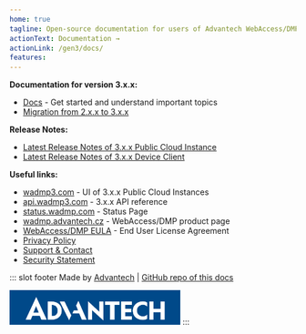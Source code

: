 ```yaml
---
home: true
tagline: Open-source documentation for users of Advantech WebAccess/DMP software
actionText: Documentation →
actionLink: /gen3/docs/
features:
---
```


**Documentation for version 3.x.x:**

- [Docs](/gen3/docs/) - Get started and understand important topics
- [Migration from 2.x.x to 3.x.x](/gen3/docs/migration/)

**Release Notes:**

- [Latest Release Notes of 3.x.x Public Cloud Instance](/gen3/release-notes/)
- [Latest Release Notes of 3.x.x Device Client](/gen3/client/)

**Useful links:**

- [wadmp3.com](https://wadmp3.com) - UI of 3.x.x Public Cloud Instances
- [api.wadmp3.com](https://api.wadmp3.com) - 3.x.x API reference
- [status.wadmp.com](https://status.wadmp.com) - Status Page
- [wadmp.advantech.cz](https://wadmp.advantech.cz) - WebAccess/DMP product page
- [WebAccess/DMP EULA](/eula.html) - End User License Agreement
- [Privacy Policy](/privacy-policy.html)
- [Support & Contact](/contact/)
- [Security Statement](/security-statement.html)

::: slot footer
Made by [Advantech](https://icr.advantech.cz) | [GitHub repo of this docs](https://github.com/wadmp/wadmp.github.io)

<img src="./advantech.png" width="300">
:::
